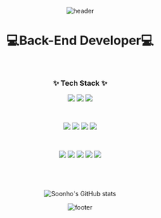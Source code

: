 <div align="center">
  
  ![header](https://capsule-render.vercel.app/api?type=waving&color=A9A9A9&height=250&section=header&text=Soonho%20Place👋&animation=fadeIn&fontSize=50)
  # :computer:Back-End Developer:computer:
  
  
  <br>
  
  <h3>✨ Tech Stack ✨</h3>
  
  <p>
  <img src="https://img.shields.io/badge/c-A8B9CC?style=for-the-badge&logo=c&logoColor=FFFFFF">
  <img src="https://img.shields.io/badge/java-007396?style=for-the-badge&logo=java&logoColor=FFFFFF">
  <img src="https://img.shields.io/badge/python-3776AB?style=for-the-badge&logo=python&logoColor=FFE400">
  </p>
  
  <br>
  
  <p>
  <img src="https://img.shields.io/badge/html5-E34F26?style=for-the-badge&logo=html5&logoColor=FFFFFF">
  <img src="https://img.shields.io/badge/css3-1572B6?style=for-the-badge&logo=css3&logoColor=FFFFFF">
  <img src="https://img.shields.io/badge/javascript-F7DF1E?style=for-the-badge&logo=javascript&logoColor=FFFFFF">
  <img src="https://img.shields.io/badge/jquery-0769AD?style=for-the-badge&logo=jquery&logoColor=FFFFFF">
  </p>
  
  <br>
  
  <p>
  <img src="https://img.shields.io/badge/spring-6DB33F?style=for-the-badge&logo=spring&logoColor=FFFFFF">
  <img src="https://img.shields.io/badge/oracle-F80000?style=for-the-badge&logo=oracle&logoColor=FFFFFF">
  <img src="https://img.shields.io/badge/mysql-4479A1?style=for-the-badge&logo=mysql&logoColor=FFFFFF">
  <img src="https://img.shields.io/badge/apache tomcat-F8DC75?style=for-the-badge&logo=apachetomcat&logoColor=000000">
  <img src="https://img.shields.io/badge/github-181717?style=for-the-badge&logo=github&logoColor=FFFFFF">
  </p>

  #
  
  <br>
  
  ![Soonho's GitHub stats](https://github-readme-stats.vercel.app/api?username=shinsoonho&show_icons=true&theme=noctis_minimus)
  
  ![footer](https://capsule-render.vercel.app/api?type=waving&color=A9A9A9&height=150&section=footer)
</div>

<!--
**shinsoonho/shinsoonho** is a ✨ _special_ ✨ repository because its `README.md` (this file) appears on your GitHub profile.

Here are some ideas to get you started:

- 🔭 I’m currently working on ...
- 🌱 I’m currently learning ...
- 👯 I’m looking to collaborate on ...
- 🤔 I’m looking for help with ...
- 💬 Ask me about ...
- 📫 How to reach me: ...
- 😄 Pronouns: ...
- ⚡ Fun fact: ...
-->
